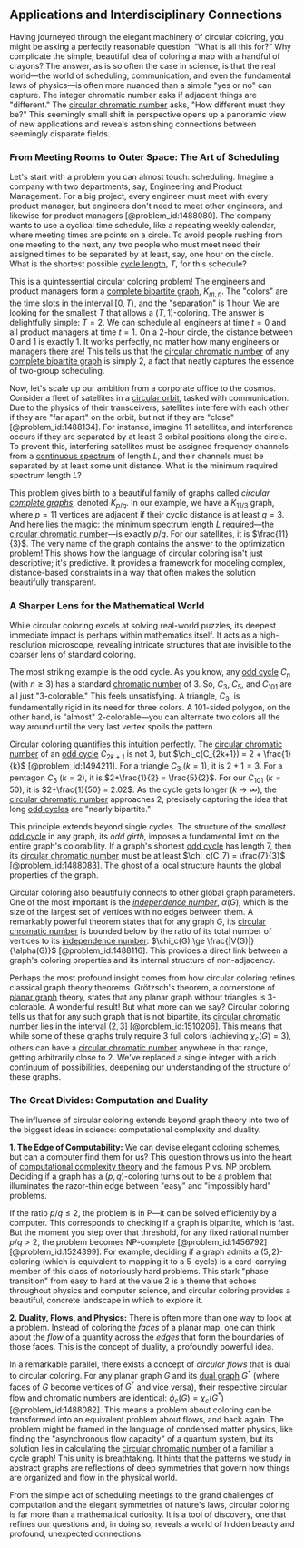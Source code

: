 ## Applications and Interdisciplinary Connections

Having journeyed through the elegant machinery of circular coloring, you might be asking a perfectly reasonable question: “What is all this for?” Why complicate the simple, beautiful idea of coloring a map with a handful of crayons? The answer, as is so often the case in science, is that the real world—the world of scheduling, communication, and even the fundamental laws of physics—is often more nuanced than a simple "yes or no" can capture. The integer chromatic number asks if adjacent things are "different." The [circular chromatic number](@article_id:267853) asks, "How different must they be?" This seemingly small shift in perspective opens up a panoramic view of new applications and reveals astonishing connections between seemingly disparate fields.

### From Meeting Rooms to Outer Space: The Art of Scheduling

Let's start with a problem you can almost touch: scheduling. Imagine a company with two departments, say, Engineering and Product Management. For a big project, every engineer must meet with every product manager, but engineers don't need to meet other engineers, and likewise for product managers [@problem_id:1488080]. The company wants to use a cyclical time schedule, like a repeating weekly calendar, where meeting times are points on a circle. To avoid people rushing from one meeting to the next, any two people who must meet need their assigned times to be separated by at least, say, one hour on the circle. What is the shortest possible [cycle length](@article_id:272389), $T$, for this schedule?

This is a quintessential circular coloring problem! The engineers and product managers form a [complete bipartite graph](@article_id:275735), $K_{m,n}$. The "colors" are the time slots in the interval $[0, T)$, and the "separation" is 1 hour. We are looking for the smallest $T$ that allows a $(T,1)$-coloring. The answer is delightfully simple: $T=2$. We can schedule all engineers at time $t=0$ and all product managers at time $t=1$. On a 2-hour circle, the distance between 0 and 1 is exactly 1. It works perfectly, no matter how many engineers or managers there are! This tells us that the [circular chromatic number](@article_id:267853) of any [complete bipartite graph](@article_id:275735) is simply 2, a fact that neatly captures the essence of two-group scheduling.

Now, let's scale up our ambition from a corporate office to the cosmos. Consider a fleet of satellites in a [circular orbit](@article_id:173229), tasked with communication. Due to the physics of their transceivers, satellites interfere with each other if they are "far apart" on the orbit, but not if they are "close" [@problem_id:1488134]. For instance, imagine 11 satellites, and interference occurs if they are separated by at least 3 orbital positions along the circle. To prevent this, interfering satellites must be assigned frequency channels from a [continuous spectrum](@article_id:153079) of length $L$, and their channels must be separated by at least some unit distance. What is the minimum required spectrum length $L$?

This problem gives birth to a beautiful family of graphs called *circular [complete graphs](@article_id:265989)*, denoted $K_{p/q}$. In our example, we have a $K_{11/3}$ graph, where $p=11$ vertices are adjacent if their cyclic distance is at least $q=3$. And here lies the magic: the minimum spectrum length $L$ required—the [circular chromatic number](@article_id:267853)—is exactly $p/q$. For our satellites, it is $\frac{11}{3}$. The very name of the graph contains the answer to the optimization problem! This shows how the language of circular coloring isn't just descriptive; it's predictive. It provides a framework for modeling complex, distance-based constraints in a way that often makes the solution beautifully transparent.

### A Sharper Lens for the Mathematical World

While circular coloring excels at solving real-world puzzles, its deepest immediate impact is perhaps within mathematics itself. It acts as a high-resolution microscope, revealing intricate structures that are invisible to the coarser lens of standard coloring.

The most striking example is the odd cycle. As you know, any [odd cycle](@article_id:271813) $C_n$ (with $n \ge 3$) has a standard [chromatic number](@article_id:273579) of 3. So, $C_3$, $C_5$, and $C_{101}$ are all just "3-colorable." This feels unsatisfying. A triangle, $C_3$, is fundamentally rigid in its need for three colors. A 101-sided polygon, on the other hand, is "almost" 2-colorable—you can alternate two colors all the way around until the very last vertex spoils the pattern.

Circular coloring quantifies this intuition perfectly. The [circular chromatic number](@article_id:267853) of an [odd cycle](@article_id:271813) $C_{2k+1}$ is not 3, but $\chi_c(C_{2k+1}) = 2 + \frac{1}{k}$ [@problem_id:1494211]. For a triangle $C_3$ ($k=1$), it is $2+1=3$. For a pentagon $C_5$ ($k=2$), it is $2+\frac{1}{2} = \frac{5}{2}$. For our $C_{101}$ ($k=50$), it is $2+\frac{1}{50} = 2.02$. As the cycle gets longer ($k \to \infty$), the [circular chromatic number](@article_id:267853) approaches 2, precisely capturing the idea that long [odd cycles](@article_id:270793) are "nearly bipartite."

This principle extends beyond single cycles. The structure of the *smallest* [odd cycle](@article_id:271813) in any graph, its *odd girth*, imposes a fundamental limit on the entire graph's colorability. If a graph's shortest [odd cycle](@article_id:271813) has length 7, then its [circular chromatic number](@article_id:267853) must be at least $\chi_c(C_7) = \frac{7}{3}$ [@problem_id:1488083]. The ghost of a local structure haunts the global properties of the graph.

Circular coloring also beautifully connects to other global graph parameters. One of the most important is the *[independence number](@article_id:260449)*, $\alpha(G)$, which is the size of the largest set of vertices with no edges between them. A remarkably powerful theorem states that for any graph $G$, its [circular chromatic number](@article_id:267853) is bounded below by the ratio of its total number of vertices to its [independence number](@article_id:260449): $\chi_c(G) \ge \frac{|V(G)|}{\alpha(G)}$ [@problem_id:1488116]. This provides a direct link between a graph's coloring properties and its internal structure of non-adjacency.

Perhaps the most profound insight comes from how circular coloring refines classical graph theory theorems. Grötzsch's theorem, a cornerstone of [planar graph](@article_id:269143) theory, states that any planar graph without triangles is 3-colorable. A wonderful result! But what more can we say? Circular coloring tells us that for any such graph that is not bipartite, its [circular chromatic number](@article_id:267853) lies in the interval $(2, 3]$ [@problem_id:1510206]. This means that while some of these graphs truly require 3 full colors (achieving $\chi_c(G)=3$), others can have a [circular chromatic number](@article_id:267853) anywhere in that range, getting arbitrarily close to 2. We've replaced a single integer with a rich continuum of possibilities, deepening our understanding of the structure of these graphs.

### The Great Divides: Computation and Duality

The influence of circular coloring extends beyond graph theory into two of the biggest ideas in science: computational complexity and duality.

**1. The Edge of Computability:**
We can devise elegant coloring schemes, but can a computer find them for us? This question throws us into the heart of [computational complexity theory](@article_id:271669) and the famous P vs. NP problem. Deciding if a graph has a $(p,q)$-coloring turns out to be a problem that illuminates the razor-thin edge between "easy" and "impossibly hard" problems.

If the ratio $p/q \le 2$, the problem is in P—it can be solved efficiently by a computer. This corresponds to checking if a graph is bipartite, which is fast. But the moment you step over that threshold, for any fixed rational number $p/q > 2$, the problem becomes NP-complete [@problem_id:1456792] [@problem_id:1524399]. For example, deciding if a graph admits a $(5,2)$-coloring (which is equivalent to mapping it to a 5-cycle) is a card-carrying member of this class of notoriously hard problems. This stark "phase transition" from easy to hard at the value 2 is a theme that echoes throughout physics and computer science, and circular coloring provides a beautiful, concrete landscape in which to explore it.

**2. Duality, Flows, and Physics:**
There is often more than one way to look at a problem. Instead of coloring the *faces* of a planar map, one can think about the *flow* of a quantity across the *edges* that form the boundaries of those faces. This is the concept of duality, a profoundly powerful idea.

In a remarkable parallel, there exists a concept of *circular flows* that is dual to circular coloring. For any planar graph $G$ and its [dual graph](@article_id:266781) $G^*$ (where faces of $G$ become vertices of $G^*$ and vice versa), their respective circular flow and chromatic numbers are identical: $\phi_c(G) = \chi_c(G^*)$ [@problem_id:1488082]. This means a problem about coloring can be transformed into an equivalent problem about flows, and back again. The problem might be framed in the language of condensed matter physics, like finding the "asynchronous flow capacity" of a quantum system, but its solution lies in calculating the [circular chromatic number](@article_id:267853) of a familiar a cycle graph! This unity is breathtaking. It hints that the patterns we study in abstract graphs are reflections of deep symmetries that govern how things are organized and flow in the physical world.

From the simple act of scheduling meetings to the grand challenges of computation and the elegant symmetries of nature's laws, circular coloring is far more than a mathematical curiosity. It is a tool of discovery, one that refines our questions and, in doing so, reveals a world of hidden beauty and profound, unexpected connections.